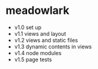 # meadowlark

- v1.0 set up
- v1.1 views and layout
- v1.2 views and static files
- v1.3 dynamic contents in views
- v1.4 node modules
- v1.5 page tests
